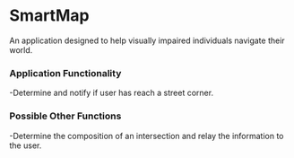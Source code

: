 # SmartMap
An application designed to help visually impaired individuals navigate their world.

### Application Functionality
-Determine and notify if user has reach a street corner.

### Possible Other Functions
-Determine the composition of an intersection and relay the information to the user.
